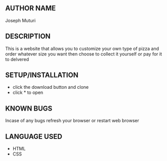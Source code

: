 ## AUTHOR NAME
 Joseph Muturi

## DESCRIPTION
This is a website that allows you to customize your own type of pizza and order whatever size you want then choose to collect it yourself or pay for it to delvered
## SETUP/INSTALLATION
- click the download button and clone 
- click * to open
## KNOWN BUGS
Incase of any bugs refresh your browser or restart web browser
## LANGUAGE USED
- HTML
- CSS

